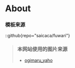 # About

### 模板来源

::github{repo="saicaca/fuwari"}

> ### 本网站使用的图片来源
> - [ogimaru_yaho](https://x.com/ogimaru_yaho/status/1947967289409896543)
